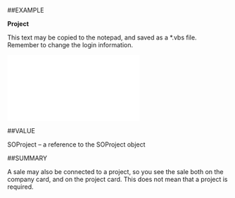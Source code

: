 
##EXAMPLE

**Project**

This text may be copied to the notepad, and saved as a *.vbs file. Remember to change the login information.

![](..\..\Examples\vbs\SOSale.Project.vbs.txt)


##VALUE

SOProject – a reference to the SOProject object


##SUMMARY

A sale may also be connected to a project, so you see the sale both on the company card, and on the project card. This does not mean that a project is required.

